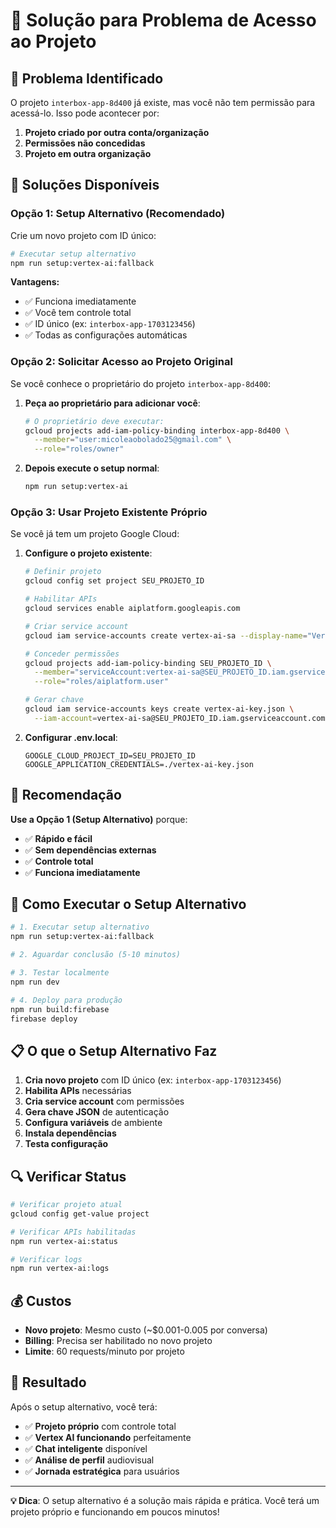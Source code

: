 # 🔐 Solução para Problema de Acesso ao Projeto

## 🚨 Problema Identificado

O projeto `interbox-app-8d400` já existe, mas você não tem permissão para acessá-lo. Isso pode acontecer por:

1. **Projeto criado por outra conta/organização**
2. **Permissões não concedidas**
3. **Projeto em outra organização**

## 🚀 Soluções Disponíveis

### **Opção 1: Setup Alternativo (Recomendado)**

Crie um novo projeto com ID único:

```bash
# Executar setup alternativo
npm run setup:vertex-ai:fallback
```

**Vantagens:**
- ✅ Funciona imediatamente
- ✅ Você tem controle total
- ✅ ID único (ex: `interbox-app-1703123456`)
- ✅ Todas as configurações automáticas

### **Opção 2: Solicitar Acesso ao Projeto Original**

Se você conhece o proprietário do projeto `interbox-app-8d400`:

1. **Peça ao proprietário para adicionar você**:
   ```bash
   # O proprietário deve executar:
   gcloud projects add-iam-policy-binding interbox-app-8d400 \
     --member="user:micoleaobolado25@gmail.com" \
     --role="roles/owner"
   ```

2. **Depois execute o setup normal**:
   ```bash
   npm run setup:vertex-ai
   ```

### **Opção 3: Usar Projeto Existente Próprio**

Se você já tem um projeto Google Cloud:

1. **Configure o projeto existente**:
   ```bash
   # Definir projeto
   gcloud config set project SEU_PROJETO_ID
   
   # Habilitar APIs
   gcloud services enable aiplatform.googleapis.com
   
   # Criar service account
   gcloud iam service-accounts create vertex-ai-sa --display-name="Vertex AI Service Account"
   
   # Conceder permissões
   gcloud projects add-iam-policy-binding SEU_PROJETO_ID \
     --member="serviceAccount:vertex-ai-sa@SEU_PROJETO_ID.iam.gserviceaccount.com" \
     --role="roles/aiplatform.user"
   
   # Gerar chave
   gcloud iam service-accounts keys create vertex-ai-key.json \
     --iam-account=vertex-ai-sa@SEU_PROJETO_ID.iam.gserviceaccount.com
   ```

2. **Configurar .env.local**:
   ```env
   GOOGLE_CLOUD_PROJECT_ID=SEU_PROJETO_ID
   GOOGLE_APPLICATION_CREDENTIALS=./vertex-ai-key.json
   ```

## 🎯 Recomendação

**Use a Opção 1 (Setup Alternativo)** porque:

- ✅ **Rápido e fácil**
- ✅ **Sem dependências externas**
- ✅ **Controle total**
- ✅ **Funciona imediatamente**

## 🚀 Como Executar o Setup Alternativo

```bash
# 1. Executar setup alternativo
npm run setup:vertex-ai:fallback

# 2. Aguardar conclusão (5-10 minutos)

# 3. Testar localmente
npm run dev

# 4. Deploy para produção
npm run build:firebase
firebase deploy
```

## 📋 O que o Setup Alternativo Faz

1. **Cria novo projeto** com ID único (ex: `interbox-app-1703123456`)
2. **Habilita APIs** necessárias
3. **Cria service account** com permissões
4. **Gera chave JSON** de autenticação
5. **Configura variáveis** de ambiente
6. **Instala dependências**
7. **Testa configuração**

## 🔍 Verificar Status

```bash
# Verificar projeto atual
gcloud config get-value project

# Verificar APIs habilitadas
npm run vertex-ai:status

# Verificar logs
npm run vertex-ai:logs
```

## 💰 Custos

- **Novo projeto**: Mesmo custo (~$0.001-0.005 por conversa)
- **Billing**: Precisa ser habilitado no novo projeto
- **Limite**: 60 requests/minuto por projeto

## 🎉 Resultado

Após o setup alternativo, você terá:

- ✅ **Projeto próprio** com controle total
- ✅ **Vertex AI funcionando** perfeitamente
- ✅ **Chat inteligente** disponível
- ✅ **Análise de perfil** audiovisual
- ✅ **Jornada estratégica** para usuários

---

**💡 Dica**: O setup alternativo é a solução mais rápida e prática. Você terá um projeto próprio e funcionando em poucos minutos! 